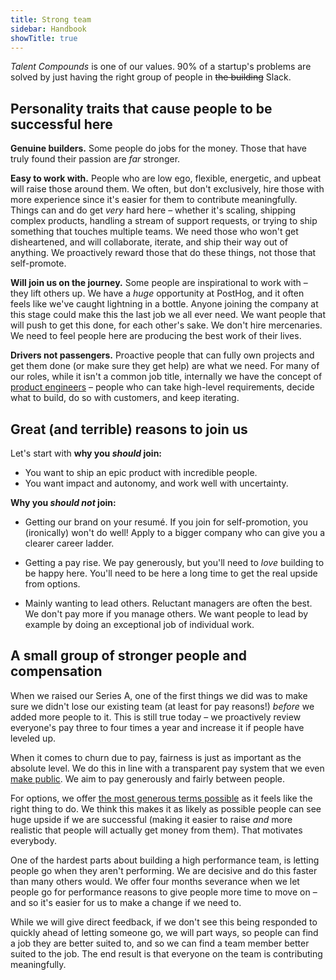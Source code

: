 ```yaml
---
title: Strong team
sidebar: Handbook
showTitle: true
---
```


_Talent Compounds_ is one of our values. 90% of a startup's problems are solved by just having the right group of people in ~~the building~~ Slack.

## Personality traits that cause people to be successful here

**Genuine builders.** Some people do jobs for the money. Those that have truly found their passion are _far_ stronger.

**Easy to work with.** People who are low ego, flexible, energetic, and upbeat will raise those around them. We often, but don't exclusively, hire those with more experience since it's easier for them to contribute meaningfully. Things can and do get _very_ hard here – whether it's scaling, shipping complex products, handling a stream of support requests, or trying to ship something that touches multiple teams. We need those who won't get disheartened, and will collaborate, iterate, and ship their way out of anything. We proactively reward those that do these things, not those that self-promote.

**Will join us on the journey.** Some people are inspirational to work with – they lift others up. We have a _huge_ opportunity at PostHog, and it often feels like we've caught lightning in a bottle. Anyone joining the company at this stage could make this the last job we all ever need. We want people that will push to get this done, for each other's sake. We don't hire mercenaries. We need to feel people here are producing the best work of their lives.

**Drivers not passengers.** Proactive people that can fully own projects and get them done (or make sure they get help) are what we need. For many of our roles, while it isn't a common job title, internally we have the concept of [product engineers](/blog/what-is-a-product-engineer) – people who can take high-level requirements, decide what to build, do so with customers, and keep iterating.

## Great (and terrible) reasons to join us

Let's start with **why you _should_ join:**

* You want to ship an epic product with incredible people.
* You want impact and autonomy, and work well with uncertainty.

**Why you _should not_ join:**

* Getting our brand on your resumé. If you join for self-promotion, you (ironically) won't do well! Apply to a bigger company who can give you a clearer career ladder.

* Getting a pay rise. We pay generously, but you'll need to _love_ building to be happy here. You'll need to be here a long time to get the real upside from options.

* Mainly wanting to lead others. Reluctant managers are often the best. We don't pay more if you manage others. We want people to lead by example by doing an exceptional job of individual work.

## A small group of stronger people and compensation

When we raised our Series A, one of the first things we did was to make sure we didn't lose our existing team (at least for pay reasons!) _before_ we added more people to it. This is still true today – we proactively review everyone's pay three to four times a year and increase it if people have leveled up.

When it comes to churn due to pay, fairness is just as important as the absolute level. We do this in line with a transparent pay system that we even [make public](/handbook/people/compensation). We aim to pay generously and fairly between people.

For options, we offer [the most generous terms possible](/handbook/people/share-options) as it feels like the right thing to do. We think this makes it as likely as possible people can see huge upside if we are successful (making it easier to raise _and_ more realistic that people will actually get money from them). That motivates everybody.

One of the hardest parts about building a high performance team, is letting people go when they aren't performing. We are decisive and do this faster than many others would. We offer four months severance when we let people go for performance reasons to give people more time to move on – and so it's easier for us to make a change if we need to. 

While we will give direct feedback, if we don't see this being responded to quickly ahead of letting someone go, we will part ways, so people can find a job they are better suited to, and so we can find a team member better suited to the job. The end result is that everyone on the team is contributing meaningfully.